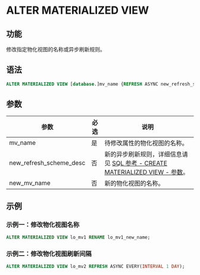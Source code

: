 # ALTER MATERIALIZED VIEW

## 功能

修改指定物化视图的名称或异步刷新规则。

## 语法

```SQL
ALTER MATERIALIZED VIEW [database.]mv_name {REFRESH ASYNC new_refresh_scheme_desc | RENAME [database.]new_mv_name}
```

## 参数

| **参数**                | **必选** | **说明**                                                     |
| ----------------------- | -------- | ------------------------------------------------------------ |
| mv_name                 | 是       | 待修改属性的物化视图的名称。                                 |
| new_refresh_scheme_desc | 否       | 新的异步刷新规则，详细信息请见 [SQL 参考 - CREATE MATERIALIZED VIEW - 参数](../data-definition/CREATE%20MATERIALIZED%20VIEW.md#参数)。 |
| new_mv_name             | 否       | 新的物化视图的名称。                                           |

## 示例

### 示例一：修改物化视图名称

```SQL
ALTER MATERIALIZED VIEW lo_mv1 RENAME lo_mv1_new_name;
```

### 示例二：修改物化视图刷新间隔

```SQL
ALTER MATERIALIZED VIEW lo_mv2 REFRESH ASYNC EVERY(INTERVAL 1 DAY);
```
